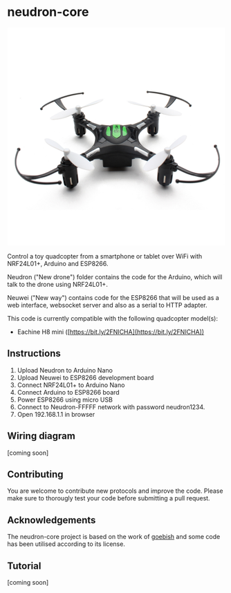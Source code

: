# neudron-core

![Eachine H8 mini](h8mini.jpg)

Control a toy quadcopter from a smartphone or tablet over WiFi with NRF24L01+, Arduino and ESP8266.

Neudron ("New drone") folder contains the code for the Arduino, which will talk to the drone using NRF24L01+. 

Neuwei ("New way") contains code for the ESP8266 that will be used as a web interface, websocket server and also as a serial to HTTP adapter.

This code is currently compatible with the following quadcopter model(s): 
 - Eachine H8 mini ([https://bit.ly/2FNICHA](https://bit.ly/2FNICHA))

## Instructions

1. Upload Neudron to Arduino Nano
2. Upload Neuwei to ESP8266 development board
3. Connect NRF24L01+ to Arduino Nano
4. Connect Arduino to ESP8266 board
5. Power ESP8266 using micro USB
6. Connect to Neudron-FFFFF network with password neudron1234. 
7. Open 192.168.1.1 in browser

## Wiring diagram
[coming soon]

## Contributing
You are welcome to contribute new protocols and improve the code. Please make sure to thorougly test your code before submitting a pull request. 

## Acknowledgements
The neudron-core project is based on the work of [goebish](https://github.com/goebish) and some code has been utilised according to its license.

## Tutorial
[coming soon]